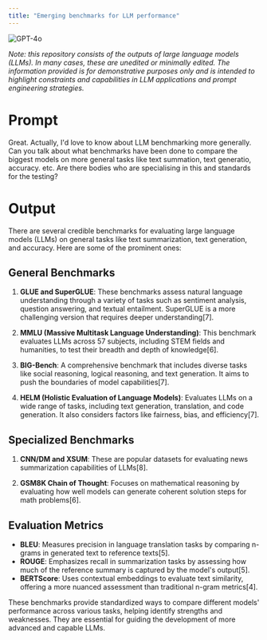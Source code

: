 ```yaml
---
title: "Emerging benchmarks for LLM performance"
---
```

![GPT-4o](https://img.shields.io/badge/GPT--4o-3333FF?style=for-the-badge&logo=openai&logoColor=white)



*Note: this repository consists of the outputs of large language models (LLMs). In many cases, these are unedited or minimally edited. The information provided is for demonstrative purposes only and is intended to highlight constraints and capabilities in LLM applications and prompt engineering strategies.*


# Prompt

Great. Actually, I'd love to know about LLM benchmarking more generally. Can you talk about what benchmarks have been done to compare the biggest models on more general tasks like text summation, text generatio, accuracy. etc. Are there bodies who are specialising in this and standards for the testing?

# Output

There are several credible benchmarks for evaluating large language models (LLMs) on general tasks like text summarization, text generation, and accuracy. Here are some of the prominent ones:

## General Benchmarks

1. **GLUE and SuperGLUE**: These benchmarks assess natural language understanding through a variety of tasks such as sentiment analysis, question answering, and textual entailment. SuperGLUE is a more challenging version that requires deeper understanding[7].

2. **MMLU (Massive Multitask Language Understanding)**: This benchmark evaluates LLMs across 57 subjects, including STEM fields and humanities, to test their breadth and depth of knowledge[6].

3. **BIG-Bench**: A comprehensive benchmark that includes diverse tasks like social reasoning, logical reasoning, and text generation. It aims to push the boundaries of model capabilities[7].

4. **HELM (Holistic Evaluation of Language Models)**: Evaluates LLMs on a wide range of tasks, including text generation, translation, and code generation. It also considers factors like fairness, bias, and efficiency[7].

## Specialized Benchmarks

1. **CNN/DM and XSUM**: These are popular datasets for evaluating news summarization capabilities of LLMs[8].

2. **GSM8K Chain of Thought**: Focuses on mathematical reasoning by evaluating how well models can generate coherent solution steps for math problems[6].

## Evaluation Metrics

- **BLEU**: Measures precision in language translation tasks by comparing n-grams in generated text to reference texts[5].
- **ROUGE**: Emphasizes recall in summarization tasks by assessing how much of the reference summary is captured by the model's output[5].
- **BERTScore**: Uses contextual embeddings to evaluate text similarity, offering a more nuanced assessment than traditional n-gram metrics[4].

These benchmarks provide standardized ways to compare different models' performance across various tasks, helping identify strengths and weaknesses. They are essential for guiding the development of more advanced and capable LLMs.

 